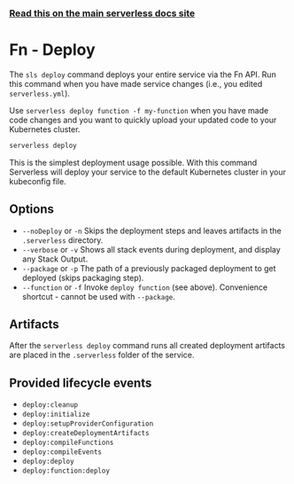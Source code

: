 <!--
title: Serverless Framework Commands - Fn - Deploy
menuText: deploy
menuOrder: 2
description: Deploy your service to the specified provider
layout: Doc
-->

<!-- DOCS-SITE-LINK:START automatically generated  -->
### [Read this on the main serverless docs site](https://www.serverless.com/framework/docs/providers/fn/cli-reference/deploy)
<!-- DOCS-SITE-LINK:END -->

# Fn - Deploy

The `sls deploy` command deploys your entire service via the Fn API. Run this command when you have made service changes (i.e., you edited `serverless.yml`).

Use `serverless deploy function -f my-function` when you have made code changes and you want to quickly upload your updated code to your Kubernetes cluster.

```bash
serverless deploy
```

This is the simplest deployment usage possible. With this command Serverless will deploy your service to the default Kubernetes cluster in your kubeconfig file.

## Options
- `--noDeploy` or `-n` Skips the deployment steps and leaves artifacts in the `.serverless` directory.
- `--verbose` or `-v` Shows all stack events during deployment, and display any Stack Output.
- `--package` or `-p` The path of a previously packaged deployment to get deployed (skips packaging step).
- `--function` or `-f` Invoke `deploy function` (see above). Convenience shortcut - cannot be used with `--package`.

## Artifacts

After the `serverless deploy` command runs all created deployment artifacts are placed in the `.serverless` folder of the service.

## Provided lifecycle events
- `deploy:cleanup`
- `deploy:initialize`
- `deploy:setupProviderConfiguration`
- `deploy:createDeploymentArtifacts`
- `deploy:compileFunctions`
- `deploy:compileEvents`
- `deploy:deploy`
- `deploy:function:deploy`
